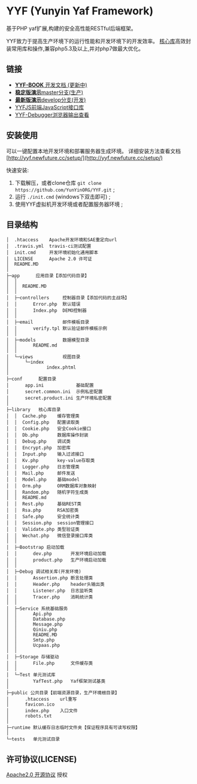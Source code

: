 YYF (Yunyin Yaf Framework)
============================

基于PHP yaf扩展,构建的安全高性能RESTful后端框架。

YYF致力于提高生产环境下的运行性能和开发环境下的开发效率。
[核心库](library/)高效封装常用库和操作,兼容php5.3及以上,并对php7做最大优化。


## 链接

* [**YYF-BOOK** 开发文档 (更新中)](https://yyf.newfuture.cc/)
* [**稳定版演示**master分支(生产)](https://yyf.yunyin.org/)
* [**最新版演示**develop分支(开发)](http://yyf.yunyin.org/)
* [YYFJS前端JavaScript接口库](https://github.com/YunYinORG/YYFJS)
* [YYF-Debugger浏览器输出查看](http://debugger.newfuture.cc/)

## 安装使用

可以一键配置本地开发环境和部署服务器生成环境。
详细安装方法查看文档 [http://yyf.newfuture.cc/setup/](http://yyf.newfuture.cc/setup/)

快速安装:

1. 下载解压，或者clone仓库 `git clone https://github.com/YunYinORG/YYF.git` ;
2. 运行 `./init.cmd` (windows下双击即可) ;
3. 使用YYF虚拟机开发环境或者配置服务器环境 ;


## 目录结构
>
```
│  .htaccess    Apache开发环境和SAE重定向url
│  .travis.yml  travis-ci测试配置
│  init.cmd     开发环境初始化通用脚本 
│  LICENSE      Apache 2.0 许可证
│  README.MD
│
├─app      应用目录【添加代码目录】
│  │
│  │  README.MD
│  │  
│  ├─controllers     控制器目录【添加代码的主战场】
│  │      Error.php  默认错误
│  │      Index.php  DEMO控制器
│  │      
│  ├─email           邮件模板目录
│  │      verify.tpl 默认验证邮件模板示例
│  │      
│  ├─models          数据模型目录
│  │      README.md
│  │      
│  └─views           视图目录
│      └─index
│              index.phtml
│
├─conf      配置目录
│      app.ini            基础配置
│      secret.common.ini  示例私密配置
│      secret.product.ini 生产环境私密配置
│
├─library   核心库目录
│  │  Cache.php    缓存管理类
│  │  Config.php   配置读取类
│  │  Cookie.php   安全Cookie接口
│  │  Db.php       数据库操作封装
│  │  Debug.php    调试类
│  │  Encrypt.php  加密库
│  │  Input.php    输入过滤接口
│  │  Kv.php       key-value存取类
│  │  Logger.php   日志管理类
│  │  Mail.php     邮件发送
│  │  Model.php    基础model
│  │  Orm.php      ORM数据库对象映射
│  │  Random.php   随机字符生成类
│  │  README.md
│  │  Rest.php     基础REST类
│  │  Rsa.php      RSA加密类
│  │  Safe.php     安全统计类
│  │  Session.php  session管理接口
│  │  Validate.php 类型验证类
│  │  Wechat.php   微信登录接口库类
│  │
│  ├─Bootstrap 启动加载
│  │      dev.php       开发环境启动加载
│  │      product.php   生产环境启动加载
│  │
│  ├─Debug 调试相关库(开发环境)
│  │      Assertion.php 断言处理类
│  │      Header.php    header头输出类
│  │      Listener.php  日志监听类
│  │      Tracer.php    消耗统计类
│  │
│  ├─Service 系统基础服务
│  │      Api.php
│  │      Database.php
│  │      Message.php
│  │      Qiniu.php
│  │      README.MD
│  │      Smtp.php
│  │      Ucpaas.php
│  │
│  ├─Storage 存储驱动
│  │      File.php      文件缓存类
│  │      
│  └─Test 单元测试库
│         YafTest.php   Yaf框架测试基类
│
├─public 公共目录【前端资源目录，生产环境根目录】
│      .htaccess    url重写
│      favicon.ico
│      index.php    入口文件
│      robots.txt
│
├─runtime 默认缓存日志临时文件夹【保证程序具有可读写权限】
│
└─tests   单元测试目录
```
>

## 许可协议(LICENSE)

[Apache2.0 开源协议](LICENSE) 授权
